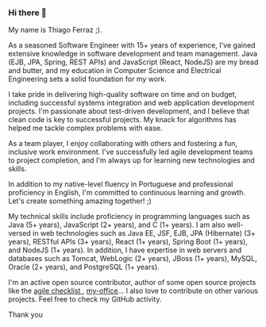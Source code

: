 ### Hi there 👋

My name is Thiago Ferraz ;). 

As a seasoned Software Engineer with 15+ years of experience, I've gained extensive knowledge in software development and team management. Java (EJB, JPA, Spring, REST APIs) and JavaScript (React, NodeJS) are my bread and butter, and my education in Computer Science and Electrical Engineering sets a solid foundation for my work.

I take pride in delivering high-quality software on time and on budget, including successful systems integration and web application development projects. I'm passionate about test-driven development, and I believe that clean code is key to successful projects. My knack for algorithms has helped me tackle complex problems with ease.

As a team player, I enjoy collaborating with others and fostering a fun, inclusive work environment. I've successfully led agile development teams to project completion, and I'm always up for learning new technologies and skills.

In addition to my native-level fluency in Portuguese and professional proficiency in English, I'm committed to continuous learning and growth. Let's create something amazing together! ;)

My technical skills include proficiency in programming languages such as Java (5+ years), JavaScript (2+ years), and C (1+ years). I am also well-versed in web technologies such as Java EE, JSF, EJB, JPA (Hibernate) (3+ years), RESTful APIs (3+ years), React (1+ years), Spring Boot (1+ years), and NodeJS (1+ years). In addition, I have expertise in web servers and databases such as Tomcat, WebLogic (2+ years), JBoss (1+ years), MySQL, Oracle (2+ years), and PostgreSQL (1+ years).

I'm an active open source contributor, author of some open source projects like the [agile checklist ](https://github.com/thiagoferrax/agile-checklist), [my-office](https://github.com/thiagoferrax/my-office)... I also love to contribute on other various projects. Feel free to check my GitHub activity.

Thank you

<!--
**thiagoferrax/thiagoferrax** is a ✨ _special_ ✨ repository because its `README.md` (this file) appears on your GitHub profile.

Here are some ideas to get you started:

- 🔭 I’m currently working on ...
- 🌱 I’m currently learning ...
- 👯 I’m looking to collaborate on ...
- 🤔 I’m looking for help with ...
- 💬 Ask me about ...
- 📫 How to reach me: ...
- 😄 Pronouns: ...
- ⚡ Fun fact: ...
-->

